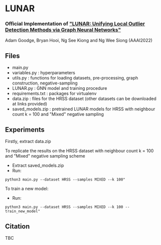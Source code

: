 # LUNAR
### Official Implementation of ["LUNAR: Unifying Local Outlier Detection Methods via Graph Neural Networks"]()

Adam Goodge, Bryan Hooi, Ng See Kiong and Ng Wee Siong (AAAI2022)

## Files
- main.py
- variables.py : hyperparameters
- utils.py : functions for loading datasets, pre-processing, graph construction, negative-sampling
- LUNAR.py : GNN model and training procedure
- requirements.txt : packages for virtualenv
- data.zip : files for the HRSS dataset (other datasets can be downloaded at links provided)
- saved_models.zip : pretrained LUNAR models for HRSS with neighbour count k = 100 and "Mixed" negative sampling

## Experiments

Firstly, extract data.zip

To replicate the results on the HRSS dataset with neighbour count k = 100 and "Mixed" negative sampling scheme

- Extract saved_models.zip
- Run:
```
python3 main.py --dataset HRSS --samples MIXED --k 100"
```

To train a new model:
 
- Run:

```
python3 main.py --dataset HRSS --samples MIXED --k 100 --train_new_model"
```

## Citation
TBC

